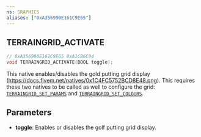 ```yaml
---
ns: GRAPHICS
aliases: ["0xA356990E161C9E65"]
---
```

## TERRAINGRID_ACTIVATE

```c
// 0xA356990E161C9E65 0xA1CB6C94
void TERRAINGRID_ACTIVATE(BOOL toggle);
```

This native enables/disables the gold putting grid display (https://docs.fivem.net/natives/0x1C4FC5752BCD8E48.png).
This requires these two natives to be called as well to configure the grid: [`TERRAINGRID_SET_PARAMS`](#_0x1C4FC5752BCD8E48) and [`TERRAINGRID_SET_COLOURS`](#_0x5CE62918F8D703C7).



## Parameters
* **toggle**: Enables or disables the golf putting grid display.

